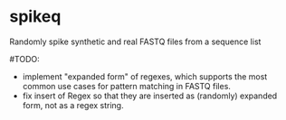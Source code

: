 # spikeq
Randomly spike synthetic and real FASTQ files from a sequence list

#TODO:

- implement "expanded form" of regexes, which supports the most common use cases for pattern matching in FASTQ files.
- fix insert of Regex so that they are inserted as (randomly) expanded form, not as a regex string.
